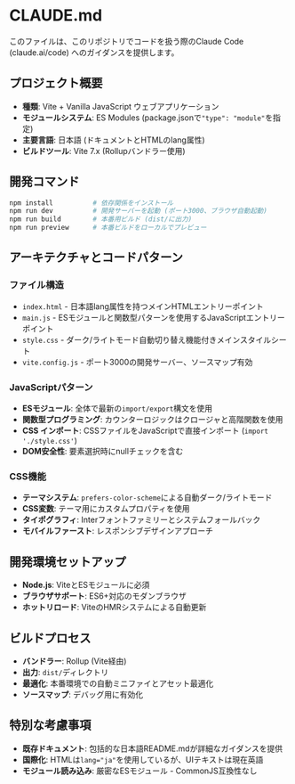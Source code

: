 # CLAUDE.md

このファイルは、このリポジトリでコードを扱う際のClaude Code (claude.ai/code) へのガイダンスを提供します。

## プロジェクト概要
- **種類**: Vite + Vanilla JavaScript ウェブアプリケーション
- **モジュールシステム**: ES Modules (package.jsonで`"type": "module"`を指定)
- **主要言語**: 日本語 (ドキュメントとHTMLのlang属性)
- **ビルドツール**: Vite 7.x (Rollupバンドラー使用)

## 開発コマンド
```bash
npm install          # 依存関係をインストール
npm run dev          # 開発サーバーを起動 (ポート3000、ブラウザ自動起動)
npm run build        # 本番用ビルド (dist/に出力)
npm run preview      # 本番ビルドをローカルでプレビュー
```

## アーキテクチャとコードパターン

### ファイル構造
- `index.html` - 日本語lang属性を持つメインHTMLエントリーポイント
- `main.js` - ESモジュールと関数型パターンを使用するJavaScriptエントリーポイント
- `style.css` - ダーク/ライトモード自動切り替え機能付きメインスタイルシート
- `vite.config.js` - ポート3000の開発サーバー、ソースマップ有効

### JavaScriptパターン
- **ESモジュール**: 全体で最新の`import/export`構文を使用
- **関数型プログラミング**: カウンターロジックはクロージャと高階関数を使用
- **CSS インポート**: CSSファイルをJavaScriptで直接インポート (`import './style.css'`)
- **DOM安全性**: 要素選択時にnullチェックを含む

### CSS機能
- **テーマシステム**: `prefers-color-scheme`による自動ダーク/ライトモード
- **CSS変数**: テーマ用にカスタムプロパティを使用
- **タイポグラフィ**: Interフォントファミリーとシステムフォールバック
- **モバイルファースト**: レスポンシブデザインアプローチ

## 開発環境セットアップ
- **Node.js**: ViteとESモジュールに必須
- **ブラウザサポート**: ES6+対応のモダンブラウザ
- **ホットリロード**: ViteのHMRシステムによる自動更新

## ビルドプロセス
- **バンドラー**: Rollup (Vite経由)
- **出力**: `dist/`ディレクトリ
- **最適化**: 本番環境での自動ミニファイとアセット最適化
- **ソースマップ**: デバッグ用に有効化

## 特別な考慮事項
- **既存ドキュメント**: 包括的な日本語README.mdが詳細なガイダンスを提供
- **国際化**: HTMLは`lang="ja"`を使用しているが、UIテキストは現在英語
- **モジュール読み込み**: 厳密なESモジュール - CommonJS互換性なし